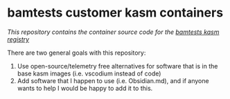 # bamtests customer kasm containers
*This repository contains the container source code for the [bamtests kasm registry](https://bamtests.github.io/kasm-registry/1.0/)*

There are two general goals with this repository:

1. Use open-source/telemetry free alternatives for software that is in the base kasm images (i.e. vscodium instead of code)
2. Add software that I happen to use (i.e. Obsidian.md), and if anyone wants to help I would be happy to add it to this.